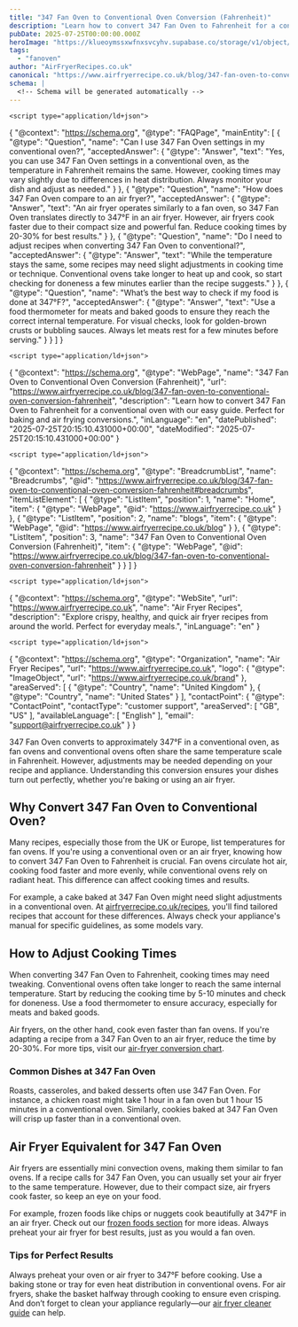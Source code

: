```yaml
---
title: "347 Fan Oven to Conventional Oven Conversion (Fahrenheit)"
description: "Learn how to convert 347 Fan Oven to Fahrenheit for a conventional oven with our easy guide. Perfect for baking and air frying conversions."
pubDate: 2025-07-25T00:00:00.000Z
heroImage: "https://klueoymssxwfnxsvcyhv.supabase.co/storage/v1/object/public/Shmucket/347-fan-oven-to-conventional-oven-conversion-fahrenheit.png"
tags:
  - "fanoven"
author: "AirFryerRecipes.co.uk"
canonical: "https://www.airfryerrecipe.co.uk/blog/347-fan-oven-to-conventional-oven-conversion-fahrenheit"
schema: |
  <!-- Schema will be generated automatically -->
---
```

<script type="application/ld+json">
{
    "@context": "https://schema.org",
    "@type": "BlogPosting",
    "url": "https://www.airfryerrecipe.co.uk/blog/347-fan-oven-to-conventional-oven-conversion-fahrenheit",
    "mainEntityOfPage": {
        "@type": "WebPage",
        "@id": "https://www.airfryerrecipe.co.uk/blog/347-fan-oven-to-conventional-oven-conversion-fahrenheit"
    },
    "headline": "Quick Guide: Convert 347 Fan Oven to Conventional Oven (Fahrenheit)",
    "description": "Learn how to convert 347 Fan Oven to Fahrenheit for a conventional oven with our easy guide. Perfect for baking and air frying conversions.",
    "author": {
        "@type": "Person",
        "name": "AirFryerRecipes.co.uk",
        "url": "https://www.airfryerrecipe.co.uk/about",
        "image": {
            "@type": "ImageObject",
            "url": "https://klueoymssxwfnxsvcyhv.supabase.co/storage/v1/object/public/Shmucket/Me.jpg"
        }
    },
    "publisher": {
        "@type": "Organization",
        "name": "Air Fryer Recipe",
        "logo": {
            "@type": "ImageObject",
            "url": "https://cdn.prod.website-files.com/68224a465dfe9a7ab4f57570/6844191451a8b2f1e37e63cc_Untitled%20design%20-%202025-06-05T205644.948%20(1).png"
        }
    },
    "datePublished": "2025-07-25T20:15:10.431Z",
    "dateModified": "2025-07-25T20:15:10.431Z",
    "image": {
        "@type": "ImageObject",
        "url": "https://klueoymssxwfnxsvcyhv.supabase.co/storage/v1/object/public/Shmucket/347-fan-oven-to-conventional-oven-conversion-fahrenheit.png"
    },
    "about": {
        "@type": "Thing",
        "name": "FanOven"
    },
    "articleSection": "FanOven",
    "inLanguage": "en-GB"
}
</script>

    <script type="application/ld+json">
{
    "@context": "https://schema.org",
    "@type": "FAQPage",
    "mainEntity": [
        {
            "@type": "Question",
            "name": "Can I use 347 Fan Oven settings in my conventional oven?",
            "acceptedAnswer": {
                "@type": "Answer",
                "text": "Yes, you can use 347 Fan Oven settings in a conventional oven, as the temperature in Fahrenheit remains the same. However, cooking times may vary slightly due to differences in heat distribution. Always monitor your dish and adjust as needed."
            }
        },
        {
            "@type": "Question",
            "name": "How does 347 Fan Oven compare to an air fryer?",
            "acceptedAnswer": {
                "@type": "Answer",
                "text": "An air fryer operates similarly to a fan oven, so 347 Fan Oven translates directly to 347°F in an air fryer. However, air fryers cook faster due to their compact size and powerful fan. Reduce cooking times by 20-30% for best results."
            }
        },
        {
            "@type": "Question",
            "name": "Do I need to adjust recipes when converting 347 Fan Oven to conventional?",
            "acceptedAnswer": {
                "@type": "Answer",
                "text": "While the temperature stays the same, some recipes may need slight adjustments in cooking time or technique. Conventional ovens take longer to heat up and cook, so start checking for doneness a few minutes earlier than the recipe suggests."
            }
        },
        {
            "@type": "Question",
            "name": "What’s the best way to check if my food is done at 347°F?",
            "acceptedAnswer": {
                "@type": "Answer",
                "text": "Use a food thermometer for meats and baked goods to ensure they reach the correct internal temperature. For visual checks, look for golden-brown crusts or bubbling sauces. Always let meats rest for a few minutes before serving."
            }
        }
    ]
}
</script>

    <script type="application/ld+json">
{
    "@context": "https://schema.org",
    "@type": "WebPage",
    "name": "347 Fan Oven to Conventional Oven Conversion (Fahrenheit)",
    "url": "https://www.airfryerrecipe.co.uk/blog/347-fan-oven-to-conventional-oven-conversion-fahrenheit",
    "description": "Learn how to convert 347 Fan Oven to Fahrenheit for a conventional oven with our easy guide. Perfect for baking and air frying conversions.",
    "inLanguage": "en",
    "datePublished": "2025-07-25T20:15:10.431000+00:00",
    "dateModified": "2025-07-25T20:15:10.431000+00:00"
}
</script>

    <script type="application/ld+json">
{
    "@context": "https://schema.org",
    "@type": "BreadcrumbList",
    "name": "Breadcrumbs",
    "@id": "https://www.airfryerrecipe.co.uk/blog/347-fan-oven-to-conventional-oven-conversion-fahrenheit#breadcrumbs",
    "itemListElement": [
        {
            "@type": "ListItem",
            "position": 1,
            "name": "Home",
            "item": {
                "@type": "WebPage",
                "@id": "https://www.airfryerrecipe.co.uk"
            }
        },
        {
            "@type": "ListItem",
            "position": 2,
            "name": "blogs",
            "item": {
                "@type": "WebPage",
                "@id": "https://www.airfryerrecipe.co.uk/blog"
            }
        },
        {
            "@type": "ListItem",
            "position": 3,
            "name": "347 Fan Oven to Conventional Oven Conversion (Fahrenheit)",
            "item": {
                "@type": "WebPage",
                "@id": "https://www.airfryerrecipe.co.uk/blog/347-fan-oven-to-conventional-oven-conversion-fahrenheit"
            }
        }
    ]
}
</script>

    <script type="application/ld+json">
{
    "@context": "https://schema.org",
    "@type": "WebSite",
    "url": "https://www.airfryerrecipe.co.uk",
    "name": "Air Fryer Recipes",
    "description": "Explore crispy, healthy, and quick air fryer recipes from around the world. Perfect for everyday meals.",
    "inLanguage": "en"
}
</script>

    <script type="application/ld+json">
{
    "@context": "https://schema.org",
    "@type": "Organization",
    "name": "Air Fryer Recipes",
    "url": "https://www.airfryerrecipe.co.uk",
    "logo": {
        "@type": "ImageObject",
        "url": "https://www.airfryerrecipe.co.uk/brand"
    },
    "areaServed": [
        {
            "@type": "Country",
            "name": "United Kingdom"
        },
        {
            "@type": "Country",
            "name": "United States"
        }
    ],
    "contactPoint": {
        "@type": "ContactPoint",
        "contactType": "customer support",
        "areaServed": [
            "GB",
            "US"
        ],
        "availableLanguage": [
            "English"
        ],
        "email": "support@airfryerrecipe.co.uk"
    }
}
</script>

<p>347 Fan Oven converts to approximately 347°F in a conventional oven, as fan ovens and conventional ovens often share the same temperature scale in Fahrenheit. However, adjustments may be needed depending on your recipe and appliance. Understanding this conversion ensures your dishes turn out perfectly, whether you're baking or using an air fryer.</p>

<h2>Why Convert 347 Fan Oven to Conventional Oven?</h2>
<p>Many recipes, especially those from the UK or Europe, list temperatures for fan ovens. If you're using a conventional oven or an air fryer, knowing how to convert 347 Fan Oven to Fahrenheit is crucial. Fan ovens circulate hot air, cooking food faster and more evenly, while conventional ovens rely on radiant heat. This difference can affect cooking times and results.</p>
<p>For example, a cake baked at 347 Fan Oven might need slight adjustments in a conventional oven. At <a href=https://www.airfryerrecipe.co.uk/recipes>airfryerrecipe.co.uk/recipes</a>, you'll find tailored recipes that account for these differences. Always check your appliance's manual for specific guidelines, as some models vary.</p>

<h2>How to Adjust Cooking Times</h2>
<p>When converting 347 Fan Oven to Fahrenheit, cooking times may need tweaking. Conventional ovens often take longer to reach the same internal temperature. Start by reducing the cooking time by 5-10 minutes and check for doneness. Use a food thermometer to ensure accuracy, especially for meats and baked goods.</p>
<p>Air fryers, on the other hand, cook even faster than fan ovens. If you're adapting a recipe from a 347 Fan Oven to an air fryer, reduce the time by 20-30%. For more tips, visit our <a href=https://www.airfryerrecipe.co.uk/air-fryer-conversion-chart>air-fryer conversion chart</a>.</p>

<h3>Common Dishes at 347 Fan Oven</h3>
<p>Roasts, casseroles, and baked desserts often use 347 Fan Oven. For instance, a chicken roast might take 1 hour in a fan oven but 1 hour 15 minutes in a conventional oven. Similarly, cookies baked at 347 Fan Oven will crisp up faster than in a conventional oven.</p>

<h2>Air Fryer Equivalent for 347 Fan Oven</h2>
<p>Air fryers are essentially mini convection ovens, making them similar to fan ovens. If a recipe calls for 347 Fan Oven, you can usually set your air fryer to the same temperature. However, due to their compact size, air fryers cook faster, so keep an eye on your food.</p>
<p>For example, frozen foods like chips or nuggets cook beautifully at 347°F in an air fryer. Check out our <a href=https://www.airfryerrecipe.co.uk/recipe-category/frozen-foods>frozen foods section</a> for more ideas. Always preheat your air fryer for best results, just as you would a fan oven.</p>

<h3>Tips for Perfect Results</h3>
<p>Always preheat your oven or air fryer to 347°F before cooking. Use a baking stone or tray for even heat distribution in conventional ovens. For air fryers, shake the basket halfway through cooking to ensure even crisping. And don’t forget to clean your appliance regularly—our <a href=https://www.airfryerrecipe.co.uk/air-fryer-cleaner>air fryer cleaner guide</a> can help.</p>
